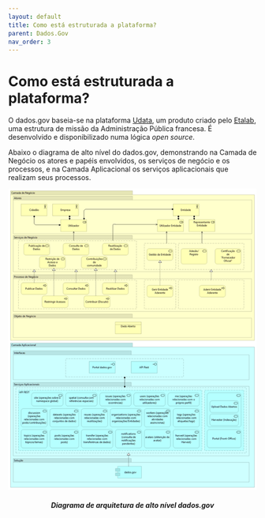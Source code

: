 ```yaml
---
layout: default
title: Como está estruturada a plataforma?
parent: Dados.Gov
nav_order: 3
---
```


# Como está estruturada a plataforma?

O dados.gov baseia-se na plataforma [Udata](https://udata.readthedocs.io/en/stable/), um produto criado pelo [Etalab](https://www.etalab.gouv.fr/), uma estrutura de missão da Administração Pública francesa. É desenvolvido e disponibilizado numa lógica _open source_.

Abaixo o diagrama de alto nível do dados.gov, demonstrando na Camada de Negócio os atores e papéis envolvidos, os serviços de negócio e os processos, e na Camada Aplicacional os serviços aplicacionais que realizam seus processos.

<div align="center">
  <img src="../../assets/images/dadosgov.png" alt="Diagrama de arquitetura de alto nível dados.gov">
  <h5>Diagrama de arquitetura de alto nível dados.gov</h5>
</div>
<br>
